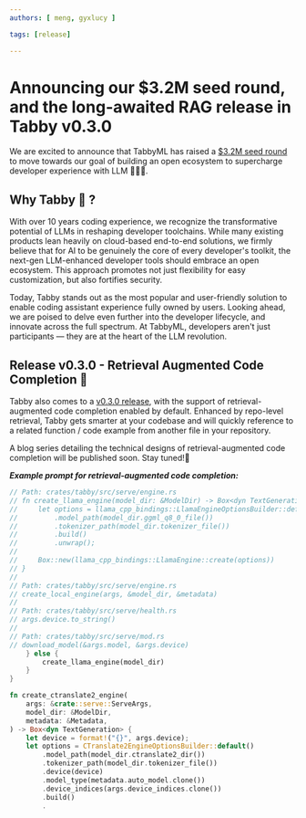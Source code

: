```yaml
---
authors: [ meng, gyxlucy ]

tags: [release]

---
```

# Announcing our $3.2M seed round, and the long-awaited RAG release in Tabby v0.3.0

We are excited to announce that TabbyML has raised a [$3.2M seed round](https://techcrunch.com/2023/10/10/tabbyml-github-copilot-alternative-raises-3-2-million/) to move towards our goal of building an open ecosystem to supercharge developer experience with LLM 🎉🎉🎉. 

## Why Tabby 🐾 ? 
With over 10 years coding experience, we recognize the transformative potential of LLMs in reshaping developer toolchains. While many existing products lean heavily on cloud-based end-to-end solutions, we firmly believe that for AI to be genuinely the core of every developer's toolkit, the next-gen LLM-enhanced developer tools should embrace an open ecosystem. This approach promotes not just flexibility for easy customization, but also fortifies security.

Today, Tabby stands out as the most popular and user-friendly solution to enable coding assistant experience fully owned by users. Looking ahead, we are poised to delve even further into the developer lifecycle, and innovate across the full spectrum. At TabbyML, developers aren't just participants — they are at the heart of the LLM revolution.


## Release v0.3.0 - Retrieval Augmented Code Completion 🎁
Tabby also comes to a [v0.3.0 release](https://github.com/TabbyML/tabby/releases/tag/v0.3.0), with the support of retrieval-augmented code completion enabled by default. Enhanced by repo-level retrieval, Tabby gets smarter at your codebase and will quickly reference to a related function / code example from another file in your repository.

A blog series detailing the technical designs of retrieval-augmented code completion will be published soon. Stay tuned!🔔

***Example prompt for retrieval-augmented code completion:***

```rust
// Path: crates/tabby/src/serve/engine.rs
// fn create_llama_engine(model_dir: &ModelDir) -> Box<dyn TextGeneration> {
//     let options = llama_cpp_bindings::LlamaEngineOptionsBuilder::default()
//         .model_path(model_dir.ggml_q8_0_file())
//         .tokenizer_path(model_dir.tokenizer_file())
//         .build()
//         .unwrap();
//
//     Box::new(llama_cpp_bindings::LlamaEngine::create(options))
// }
//
// Path: crates/tabby/src/serve/engine.rs
// create_local_engine(args, &model_dir, &metadata)
//
// Path: crates/tabby/src/serve/health.rs
// args.device.to_string()
//
// Path: crates/tabby/src/serve/mod.rs
// download_model(&args.model, &args.device)
    } else {
        create_llama_engine(model_dir)
    }
}

fn create_ctranslate2_engine(
    args: &crate::serve::ServeArgs,
    model_dir: &ModelDir,
    metadata: &Metadata,
) -> Box<dyn TextGeneration> {
    let device = format!("{}", args.device);
    let options = CTranslate2EngineOptionsBuilder::default()
        .model_path(model_dir.ctranslate2_dir())
        .tokenizer_path(model_dir.tokenizer_file())
        .device(device)
        .model_type(metadata.auto_model.clone())
        .device_indices(args.device_indices.clone())
        .build()
        .
```
